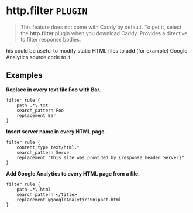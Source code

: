 # http.filter  `PLUGIN`
> This feature does not come with Caddy by default. To get it, select the **http.filter** plugin when you download Caddy.
Provides a directive to filter response bodies.

his could be useful to modify static HTML files to add (for example) Google Analytics source code to it.

## Examples
**Replace in every text file Foo with Bar.**
```
filter rule {
    path .*\.txt
    search_pattern Foo
    replacement Bar
}
```

**Insert server name in every HTML page.**
```
filter rule {
    content_type text/html.*
    search_pattern Server
    replacement "This site was provided by {response_header_Server}"
}
```

**Add Google Analytics to every HTML page from a file.**
```
filter rule {
    path .*\.html
    search_pattern </title>
    replacement @googleAnalyticsSnippet.html
}
```